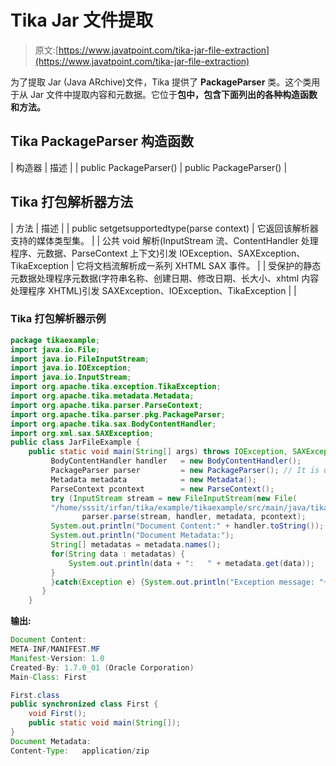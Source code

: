 # Tika Jar 文件提取

> 原文:[https://www.javatpoint.com/tika-jar-file-extraction](https://www.javatpoint.com/tika-jar-file-extraction)

为了提取 Jar (Java ARchive)文件，Tika 提供了 **PackageParser** 类。这个类用于从 Jar 文件中提取内容和元数据。它位于**包中，包含下面列出的各种构造函数和方法。**

## Tika PackageParser 构造函数

| 构造器 | 描述 |
| public PackageParser() | public PackageParser() |

## Tika 打包解析器方法

| 方法 | 描述 |
| public set<mediatype>getsupportedtype(parse context)</mediatype> | 它返回该解析器支持的媒体类型集。 |
| 公共 void 解析(InputStream 流、ContentHandler 处理程序、元数据、ParseContext 上下文)引发 IOException、SAXException、TikaException | 它将文档流解析成一系列 XHTML SAX 事件。 |
| 受保护的静态元数据处理程序元数据(字符串名称、创建日期、修改日期、长大小、xhtml 内容处理程序 XHTML)引发 SAXException、IOException、TikaException |  |

### Tika 打包解析器示例

```java
package tikaexample;
import java.io.File;
import java.io.FileInputStream;
import java.io.IOException;
import java.io.InputStream;
import org.apache.tika.exception.TikaException;
import org.apache.tika.metadata.Metadata;
import org.apache.tika.parser.ParseContext;
import org.apache.tika.parser.pkg.PackageParser;
import org.apache.tika.sax.BodyContentHandler;
import org.xml.sax.SAXException;
public class JarFileExample {
	public static void main(String[] args) throws IOException, SAXException, TikaException {
		 BodyContentHandler handler   = new BodyContentHandler();
		 PackageParser parser         = new PackageParser(); // It is used to extract archive file.
		 Metadata metadata            = new Metadata();
		 ParseContext pcontext        = new ParseContext();
		 try (InputStream stream = new FileInputStream(new File(
		 "/home/sssit/irfan/tika/example/tikaexample/src/main/java/tikaexample/myjar.jar"))) {
		        parser.parse(stream, handler, metadata, pcontext);
	     System.out.println("Document Content:" + handler.toString());
	     System.out.println("Document Metadata:");
	     String[] metadatas = metadata.names(); 
	     for(String data : metadatas) {
	         System.out.println(data + ":   " + metadata.get(data));  
	     }
		 }catch(Exception e) {System.out.println("Exception message: "+ e.getMessage());}
	   }
	}

```

**输出:**

```java
Document Content:
META-INF/MANIFEST.MF
Manifest-Version: 1.0
Created-By: 1.7.0_01 (Oracle Corporation)
Main-Class: First

First.class
public synchronized class First {
    void First();
    public static void main(String[]);
}
Document Metadata:
Content-Type:   application/zip

```